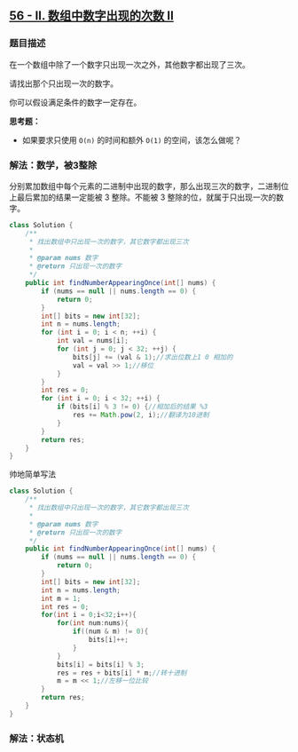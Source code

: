 ## [56 - II. 数组中数字出现的次数 II](https://leetcode.cn/problems/shu-zu-zhong-shu-zi-chu-xian-de-ci-shu-ii-lcof/)


### 题目描述

在一个数组中除了一个数字只出现一次之外，其他数字都出现了三次。

请找出那个只出现一次的数字。

你可以假设满足条件的数字一定存在。

**思考题：**

- 如果要求只使用 `O(n)` 的时间和额外 `O(1)` 的空间，该怎么做呢？

### 解法：数学，被3整除

分别累加数组中每个元素的二进制中出现的数字，那么出现三次的数字，二进制位上最后累加的结果一定能被 3 整除。不能被 3 整除的位，就属于只出现一次的数字。

```java
class Solution {
    /**
     * 找出数组中只出现一次的数字，其它数字都出现三次
     *
     * @param nums 数字
     * @return 只出现一次的数字
     */
    public int findNumberAppearingOnce(int[] nums) {
        if (nums == null || nums.length == 0) {
            return 0;
        }
        int[] bits = new int[32];
        int n = nums.length;
        for (int i = 0; i < n; ++i) {
            int val = nums[i];
            for (int j = 0; j < 32; ++j) {
                bits[j] += (val & 1);//求出位数上1 0 相加的
                val = val >> 1;//移位
            }
        }
        int res = 0;
        for (int i = 0; i < 32; ++i) {
            if (bits[i] % 3 != 0) {//相加后的结果 %3
                res += Math.pow(2, i);//翻译为10进制
            }
        }
        return res;
    }
}
```
帅地简单写法
```java
class Solution {
    /**
     * 找出数组中只出现一次的数字，其它数字都出现三次
     *
     * @param nums 数字
     * @return 只出现一次的数字
     */
    public int findNumberAppearingOnce(int[] nums) {
        if (nums == null || nums.length == 0) {
            return 0;
        }
        int[] bits = new int[32];
        int n = nums.length;
        int m = 1;
        int res = 0;
        for(int i = 0;i<32;i++){
            for(int num:nums){
                if((num & m) != 0){
                    bits[i]++;
                }
            }
            bits[i] = bits[i] % 3;
            res = res + bits[i] * m;//转十进制
            m = m << 1;//左移一位比较
        }
        return res;
    }
}
```

### 解法：状态机